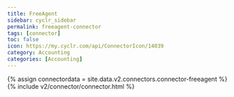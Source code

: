 ```yaml
---
title: FreeAgent
sidebar: cyclr_sidebar
permalink: freeagent-connector
tags: [connector]
toc: false
icon: https://my.cyclr.com/api/ConnectorIcon/14039
category: Accounting
categories: [Accounting]
---
```

{% assign connectordata = site.data.v2.connectors.connector-freeagent %}
{% include v2/connector/connector.html %}	